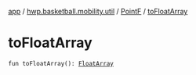 [app](../../index.md) / [hwp.basketball.mobility.util](../index.md) / [PointF](index.md) / [toFloatArray](.)

# toFloatArray

`fun toFloatArray(): `[`FloatArray`](https://kotlinlang.org/api/latest/jvm/stdlib/kotlin/-float-array/index.html)